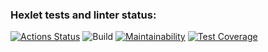 ### Hexlet tests and linter status:
[![Actions Status](https://github.com/ramzesnic/java-project-lvl2/workflows/hexlet-check/badge.svg)](https://github.com/ramzesnic/java-project-lvl2/actions)
![Build](https://github.com/ramzesnic/java-project-lvl2/actions/workflows/build.yml/badge.svg)
[![Maintainability](https://api.codeclimate.com/v1/badges/0b6383d2d52d59bc6482/maintainability)](https://codeclimate.com/github/ramzesnic/java-project-lvl2/maintainability)
[![Test Coverage](https://api.codeclimate.com/v1/badges/0b6383d2d52d59bc6482/test_coverage)](https://codeclimate.com/github/ramzesnic/java-project-lvl2/test_coverage)
